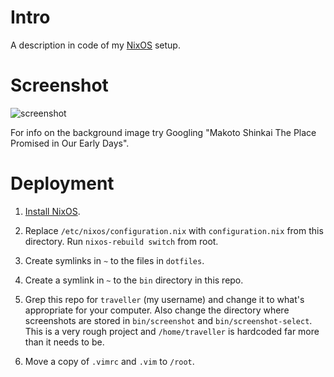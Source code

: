 # Intro

A description in code of my [NixOS](http://nixos.org/) setup.

# Screenshot

![screenshot](https://raw.githubusercontent.com/seagreen/vivaine/master/screenshot.png)

For info on the background image try Googling "Makoto Shinkai The Place Promised in Our Early Days".

# Deployment

1. [Install NixOS](http://nixos.org/nixos/manual/#sec-installation).

2. Replace `/etc/nixos/configuration.nix` with `configuration.nix` from this directory. Run `nixos-rebuild switch` from root.

3. Create symlinks in `~` to the files in `dotfiles`.

4. Create a symlink in `~` to the `bin` directory in this repo.

5. Grep this repo for `traveller` (my username) and change it to what's appropriate for your computer. Also change the directory where screenshots are stored in `bin/screenshot` and `bin/screenshot-select`. This is a very rough project and `/home/traveller` is hardcoded far more than it needs to be.

6. Move a copy of `.vimrc` and `.vim` to `/root`.
